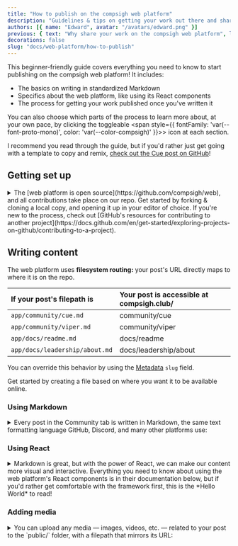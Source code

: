 ```yaml
---
title: "How to publish on the compsigh web platform"
description: "Guidelines & tips on getting your work out there and shared by the club"
authors: [{ name: "Edward", avatar: "/avatars/edward.png" }]
previous: { text: "Why share your work on the compsigh web platform", link: "/docs/web-platform/why-publish" }
decorations: false
slug: "docs/web-platform/how-to-publish"
---
```


<Note>
This beginner-friendly guide covers everything you need to know to start publishing on the compsigh web platform! It includes:

- The basics on writing in standardized <CasePreserver>Markdown</CasePreserver>
- Specifics about the web platform, like using its <CasePreserver>React</CasePreserver> components
- The process for getting your work published once you've written it

You can also choose which parts of the process to learn more about, at your own pace, by clicking the toggleable <span style={{ fontFamily: 'var(--font-proto-mono)', color: 'var(--color-compsigh)' }}>&gt;</span> icon at each section.

I recommend you read through the guide, but if you'd rather just get going with a template to copy and remix, [check out the Cue post on GitHub](https://github.com/compsigh/web/blob/main/app/projects/cue.md?plain=1)!
</Note>

## Getting set up

<details>
<summary>The [web platform is open source](https://github.com/compsigh/web), and all contributions take place on our repo. Get started by forking & cloning a local copy, and opening it up in your editor of choice. If you're new to the process, check out [GitHub's resources for contributing to another project](https://docs.github.com/en/get-started/exploring-projects-on-github/contributing-to-a-project).</summary>

I personally edit all notes directly in <CasePreserver>VS Code</CasePreserver>. If the out-of-the-box experience feels too cluttered, check out [the setup I use](https://edward.so/notes/vs-code). There are tons of helpful VS Code extensions as well, even <CasePreserver>Grammarly</CasePreserver>!

Before we continue, you'll want to make sure you have [<CasePreserver>Node.js</CasePreserver>](https://nodejs.org) installed, at least version `v20.0.0`.

For Windows, I recommend following the prerequisites of [<CasePreserver>Microsoft</CasePreserver>'s guide to setting up <CasePreserver>WSL</CasePreserver> for <CasePreserver>Next.js</CasePreserver>](https://learn.microsoft.com/en-us/windows/dev-environment/javascript/nextjs-on-wsl).

Once you have <CasePreserver>Node.js</CasePreserver> installed, open a terminal session inside your cloned fork of the web platform and run `npm install` to install the dependencies.

Finally, run `npm run dev` and open `http://localhost:3000` in your browser to preview your changes (hit `^C` to stop it). I recommend having this up while you're writing so you can refresh the page and see how everything looks.
</details>

## Writing content

The web platform uses **filesystem routing:** your post's <CasePreserver>URL</CasePreserver> directly maps to where it is on the repo.

| If your post's filepath is | Your post is accessible at compsigh.club/ |
| :- | :- |
| `app/community/cue.md` | community/cue |
| `app/community/viper.md` | community/viper |
| `app/docs/readme.md` | docs/readme |
| `app/docs/leadership/about.md` | docs/leadership/about |

You can override this behavior by using the [Metadata](#metadata) `slug` field.

Get started by creating a file based on where you want it to be available online.

### Using Markdown

<details>
<summary>Every post in the Community tab is written in <CasePreserver>Markdown</CasePreserver>, the same text formatting language <CasePreserver>GitHub</CasePreserver>, <CasePreserver>Discord</CasePreserver>, and many other platforms use:</summary>

```markdown showLineNumbers title="example.md"
In a Markdown file, we can *italicize text* by putting one asterisk around it, or **bold text** by putting two asterisks around it.

We can also make lists:

- Item 1
- Item 2
- Item 3

Plus embed images, headings, and more.
```

This becomes:

<Playground>
  <div
    style={{
      alignSelf: 'flex-start',
      padding: '8px 32px'
    }}
  >
    <CasePreserver>
In a Markdown file, we can *italicize text* by putting one asterisk around it, or **bold text** by putting two asterisks around it.

We can also make lists:

- Item 1
- Item 2
- Item 3

Plus embed images, headings, and more.
    </CasePreserver>
  </div>
</Playground>

Check out the [<CasePreserver>Markdown</CasePreserver> guide](https://markdownguide.org) for more info on syntax and why it's a great, platform-independent language of choice.
</details>

### Using React

<details>
<summary><CasePreserver>Markdown</CasePreserver> is great, but with the power of <CasePreserver>React</CasePreserver>, we can make our content more visual and interactive. Everything you need to know about using the web platform's <CasePreserver>React</CasePreserver> components is in their documentation below, but if you'd rather get comfortable with the framework first, this is the *Hello World* to read!</summary>

[<CasePreserver>React</CasePreserver>](https://react.dev) is a <CasePreserver>JavaScript</CasePreserver> framework for crafting *composable* <CasePreserver>UI</CasePreserver>s. Before the "component era" of web development, developers had to manually place elements *on each page they appeared.* Can you imagine writing a sidebar 10+ times? <CasePreserver>React</CasePreserver> and other frameworks like it allow developers to "componentize" <CasePreserver>UI</CasePreserver> so that it can be reused across our application.

Let's take a look at a simplified example. You might have an application where each page greets the user:

<Grid columns={2}>
  ```html title="about.html"
  <h1>Hi there!</h1>
  <p>Welcome to the About page</p>
  ```
  ```html title="events.html"
  <h1>Hi there!</h1>
  <p>Welcome to the Events page</p>
  ```
</Grid>

What happens if you want to change the greeting, perhaps from "<CasePreserver>Hi there!</CasePreserver>" to "<CasePreserver>Hey!</CasePreserver>"? You'd have to update `about.html`, `events.html`, and every other page where that greeting exists.

Let's use the power of <CasePreserver>React</CasePreserver> to componentize the greeting:

```jsx showLineNumbers title="Greeting.jsx"
function Greeting() {
  return <h1>Hi there!</h1>
}
```

That's it — this is the *Hello World* of <CasePreserver>React</CasePreserver>! This looks very similar to <CasePreserver>HTML</CasePreserver>: it's called <CasePreserver>JSX</CasePreserver>, or "<CasePreserver>JavaScript XML</CasePreserver>".

**A <CasePreserver>React</CasePreserver> component is a function that returns JSX.**

Let's update our application to use our new `Greeting` component.

<Grid columns={2}>
  ```jsx title="about.jsx"
  <Greeting />
  <p>Welcome to the About page</p>
  ```
  ```jsx title="events.jsx"
  <Greeting />
  <p>Welcome to the Events page</p>
  ```
</Grid>

Note that if a <CasePreserver>React</CasePreserver> component doesn't take children (like how that `<p>` takes a string of text as a child), it can self-close, like in the example above.

Just like <CasePreserver>HTML</CasePreserver> elements can take attributes, so too can <CasePreserver>React</CasePreserver> components take "props": a set of key-value pairs that influences the look and/or behavior of the component.

For example, our greeting isn't very personal. Let's make it so:

```jsx showLineNumbers title="Greeting.jsx"
function Greeting(props) {
  return <h1>Hi {props.name}!</h1>
}
```

<Grid columns={2}>
  ```jsx title="events.jsx"
  <Greeting name="Edward" />
  <p>Welcome to the Events page</p>
  ```
  ```html title="events.html" caption="This is what gets rendered!"
  <h1>Hi Edward!</h1>
  <p>Welcome to the Events page</p>
  ```
</Grid>

I think that should be enough context for us here.

This mini intro was intentionally minimal — there is so much more to <CasePreserver>React</CasePreserver>, and I recommend [the <CasePreserver>React</CasePreserver> docs](https://react.dev) if you're interested in learning more. It's a good time to be a web dev. :)
</details>

### Adding media

<details>
<summary>You can upload any media — images, videos, etc. — related to your post to the `public/` folder, with a filepath that mirrors its URL:</summary>

| If your post is accessible at compsigh.club/ | Your post's media should be in |
| :- | :- |
| community/cue | `public/community/cue/` |
| community/viper | `public/community/viper/` |
| events/2024-08-30/compsigh-night | `public/events/2024-08-30/` |
| events/2024-08-30/compsigh-clone | `public/events/2024-08-30/` |

And so on.

*If possible, please compress your media!* We want to be courteous to everyone that has the repo cloned; let's not bloat it. Here are a couple strategies to reduce filesize:

- If your media is a non-transparent image, convert it to JPEG
  - On Mac, right-click the image, go to Quick Actions, then click Convert Image
  - On Windows, you can open the image in MS Paint, hit File, then Save as, then JPEG picture
- Downscale: media is always rendered at a maximum width of `700px` anyway

Normally, media can be embedded in Markdown like so:

```markdown title="example.md"
![description of the image](/path/to/image.png)
```

On the web platform, we use a dedicated `Media` component, which auto-optimizes for performance, and also lets us add captions or links:

<Note>
`Media` is a React component. Everything you need to know to use it effectively is right here, but if you'd rather get comfortable with React first, check out the [Using React](#using-react) section above.
</Note>

Props:

- `src: string` <span style={{ color: 'red' }}>(required)</span><br />
A filepath, relative to the `public/` directory, to the image or video to embed
- `title: string` <span style={{ color: 'var(--color-light-50)' }}>(optional)</span><br />
A caption placed directly under the image
- `description: string | React.ReactElement` <span style={{ color: 'var(--color-light-50)' }}>(optional)</span><br />
A more subtle caption, if additional context would help
- `cta: string` <span style={{ color: 'var(--color-light-50)' }}>(optional)</span><br />
"Call to action"; displays under the title or description if present
- `link: string` <span style={{ color: 'var(--color-light-50)' }}>(optional)</span><br />
Clicking on the image, title, or `cta` will take the reader to this <CasePreserver>URL</CasePreserver>
- `alt: string` <span style={{ color: 'var(--color-light-50)' }}>(optional)</span><br />
A description of the media, for accessibility

Example:

```mdx showLineNumbers title="example.md"
<Media
  title="compsigh landing page"
  description="Work in progress on a new web platform for compsigh, the computer science club at the University of San Francisco"
  src="/docs/web-platform/compsigh-landing-page.mp4"
  link="https://compsigh.club"
  cta="View live demo"
/>
```

<Playground>
  <div style={{ padding: '0 32px' }}>
    <Media
      title="compsigh landing page"
      description="Work in progress on a new web platform for compsigh, the computer science club at the University of San Francisco"
      src="/docs/web-platform/compsigh-landing-page.mp4"
      link="https://compsigh.club"
      cta="View live demo"
    />
  </div>
</Playground>

<Note>
`Media` will only accept local files — that is, files that you add to the repo. Please avoid embedding external media or other kinds of third-party content (scripts, `<iframe>`s, etc.). Certain sources are acceptable; for example, your data vis project might use <CasePreserver>Tableau</CasePreserver>.
</Note>
</details>

### Showcasing code and examples

Markdown uses "code fences" — three backticks (\`\`\`) — around a snippet to render it as a code block. The web platform uses the `rehype-pretty-code` library for syntax highlighting. Check out [their documentation on meta strings](https://rehype-pretty.pages.dev/#meta-strings), which allow you to specify a language, file name, and highlight lines.

<details>
<summary>There is also a `Playground` component, which is good for interactive showcases or examples:</summary>

```mdx showLineNumbers title="example.md"
<Playground>
  This content is not editable
</Playground>
```

<Playground>
  This content is not editable
</Playground>

<Spacer size={16} />

```mdx showLineNumbers title="example.md"
<Playground editable>
  This content is editable *(click me!)*
</Playground>
```

<Playground editable>
  This content is editable *(click me!)*
</Playground>
</details>

### Authoring your post

You can use the [Metadata](#metadata) `authors` field to add your name to the top of the page. Add a square (`1:1` aspect ratio) image to the `public/avatars/` directory and reference it in the `avatar` property of your author object.

### Writing multi-authored posts

<details>
<summary>You can use the [Metadata](#metadata) `authors` field to add multiple authors to the top of a page. For these kinds of posts, it can help to know whose words one is reading. With `Mic`, you can indicate when you're "handing the mic" to a specific author:</summary>

```mdx showLineNumbers title="example.md"
<Mic name="Edward" avatar="/avatars/edward.png" />

what's good y'all?

here's Gursh with some insightful words

<Mic name="Gursh" avatar="/avatars/gursh.png" />

yo ✌🏽

Jet wsp

<Mic name="Jet" avatar="/avatars/jet.png" />

this page is getting kinda long bruh

lunch anyone?
```

<CasePreserver>
<Mic name="Edward" avatar="/avatars/edward.png" />

what's good y'all?

here's Gursh with some insightful words

<Mic name="Gursh" avatar="/avatars/gursh.png" />

yo ✌🏽

Jet wsp

<Mic name="Jet" avatar="/avatars/jet.png" />

this page is getting kinda long bruh

lunch anyone?
</CasePreserver>
</details>

### Displaying content side-by-side

<details>
<summary>The `Grid` component lets you split from the default single-column layout:</summary>

Say you have a screenshot from your phone. In the single-column layout, images are resized so that their width fills the page (`700px`), and their height is adjusted to maintain aspect ratio. That screenshot would be unpleasantly tall! With the `Grid` component, you can put it to the side of some text, which makes for a much better reading experience.

Props:

- `columns: number` <span style={{ color: 'var(--color-light-50)' }}>(optional)</span><br />
Divides all children of `Grid` by this number
- `columnSizeDistribution: string[]` <span style={{ color: 'var(--color-light-50)' }}>(optional)</span><br />
Override the default even-division behavior to create custom layouts like 1:2:1

<Note>
**Good to know:** `Grid` divides "top-level" children. This means if you want to treat a group of text as one, you'll want to wrap it with a parent element, such as a `<div>`.
</Note>

Example:

```mdx showLineNumbers title="example.md"
<Grid columns={2} columnSizeDistribution={["1fr", "3fr"]}>
  <Media src="/community/cue/invite-cards.mp4" />
  <div>
    We really liked the idea of invites, and we went all out, because why not?

    We produced a set of 50 *physical* invite cards, each with their own unique invite linked via QR code.

    Invites had conditions like `no-invite` (invited students can't also +1) to help us scale reasonably.

    We also gave these out at Destination USF.
  </div>
</Grid>
```

<Playground>
  <div style={{ padding: '16px 32px' }}>
    <Grid columns={2} columnSizeDistribution={["1fr", "3fr"]}>
      <Media src="/community/cue/invite-cards.mp4" />
      <div>
        <CasePreserver>
We really liked the idea of invites, and we went all out, because why not?

We produced a set of 50 *physical* invite cards, each with their own unique invite linked via QR code.

Invites had conditions like `no-invite` (invited students can't also +1) to help us scale reasonably.

We also gave these out at Destination USF.
        </CasePreserver>
      </div>
    </Grid>
  </div>
</Playground>
</details>

### Adding asides

<details>
<summary>Sometimes you have a good-to-know or by-the-way you want to add in without distracting the reader from the main content. In such cases you can use the `Note` component:</summary>

`Note` doesn't take any props; simply wrap your content with it:

```mdx showLineNumbers title="example.md"
<Note>
  compsigh is a social computer science club for meeting cool people & building cool things
</Note>
```

<Note>
  compsigh is a social computer science club for meeting cool people & building cool things
</Note>
</details>

### Adding vertical space

<details>
<summary>You can use `Spacer` to add breathing room to information-dense posts:</summary>

```mdx showLineNumbers title="example.md" caption="The units are in pixels"
These two paragraphs could use some space

<Spacer size={16} />

These two paragraphs could use some space
```

<Playground>
  These two paragraphs could use some space

  <Spacer size={16} />

  These two paragraphs could use some space
</Playground>
</details>

## Metadata

<details>
<summary>Each <CasePreserver>Markdown</CasePreserver> file has a metadata block — a series of key-value pairs — at the top of it, separated by three dashes. For the web platform, there are specific metadata fields that impact how content is presented.</summary>

Here's an example of a metadata block:

```markdown showLineNumbers {1-5} title="example.md"
---
title: "What can we do in a Markdown file?"
published: true
date: 2024-07-27
---

In a Markdown file, we can...
```

<Spacer size={8} />

Here are the required and optional fields you can use when writing posts on the web platform:

<Spacer size={8} />

### `title`

`string`

<p style={{color: 'red' }}>(Required)</p>

This will show up at the top of the page, in the Community tab, in search engines, and when you share a link to your post.

<Spacer size={16} />

### `description`

`string`

<p style={{color: 'red' }}>(Required)</p>

This doesn't show up on the page itself, but like `title`, is used in the Community tab, search engines, and elsewhere when shared.

<Spacer size={16} />

### `post_date`

`number`

<p style={{color: 'red' }}>(Required)</p>

The date and time of when your post is considered published, in UNIX time (seconds after the epoch of January 1st, 1970). You can get the current UNIX time from your Terminal by running `date + '%s'` or by using an online tool like the [Epoch Converter](https://unixtimestamp.com).

This is mainly for proper ordering in the Community tab. You don't have to actually sync `post_date` with when you expect your post to go live.

<Spacer size={16} />

### `authors`

`{ name: string, avatar: string }[]`

<p style={{ color: 'var(--color-light-50)' }}>(Optional)</p>

This shows up at the top of the page, as well as in the Community tab.

- `name` can be whatever you want — *most put their <CasePreserver>Discord</CasePreserver> username to keep with the theme :)*
- `avatar` represents a filepath, relative to the `public/` directory, to the image displayed next to your name

```markdown showLineNumbers {4-7} title="community/cue.md"
---
title: "compsigh team project: Cue"
description: "A minimalist active recall study app focused on helping students ask the right questions. Transform your notes into actionable study cards for easy pasting back into Google Docs or Notion, or export to Anki."
authors: [
  { name: "Edward", avatar: "/avatars/edward.png" },
  { name: "Sanju", avatar: "/avatars/sanju.jpeg" }
]
og_image: "/og/cue.png"
---
```

<Spacer size={16} />

### `og_image`

`string`

<p style={{ color: 'var(--color-light-50)' }}>(Optional)</p>

<p style={{ color: 'var(--color-light-50)' }}>Default: generated based on `title` and `authors`</p>

"og" stands for opengraph, a standard for metadata across the Web. The `og_image` is a filepath, relative to the `public/` directory, to an image that'll be used when you share a link to your post (like the image on a <CasePreserver>Discord</CasePreserver> embed).

If you do upload one *(encouraged!)*, if possible, please ensure it is `1200 × 630` pixels. This is the standard and will guarantee your image looks good on all platforms (<CasePreserver>LinkedIn</CasePreserver>, <CasePreserver>Discord</CasePreserver>, <CasePreserver>Slack</CasePreserver>, <CasePreserver>Twitter</CasePreserver>, etc.).

<Spacer size={16} />

### `decorations`

`boolean`

<p style={{ color: 'var(--color-light-50)' }}>(Optional)</p>

<p style={{ color: 'var(--color-light-50)' }}>Default: `true`</p>

If you have a display of `1420px` or wider, you'll see the decorations strewn across the margins of the page. As fun as they are, I totally get it if you want to hide them, especially when sending to a potential employer. You can do so by specifying `decorations: false`.

<Spacer size={16} />

### `previous` / `next`

`{ text: string, link: string }`

<p style={{ color: 'var(--color-light-50)' }}>(Optional)</p>

If you're writing a series of posts (for example, clone workshop notes), this is a great way to link them together. It will display a link for each at the bottom of the page. An example from [compsigh leadership](/docs/leadership/about):

```markdown showLineNumbers {4,5} title="leadership/01-about.md"
---
title: "compsigh leadership"
description: "The mission & methods of club leadership"
previous: { text: "compsigh values", link: "/docs/values" }
next: { text: "Joining leadership", link: "/docs/leadership/joining" }
---
```

<Spacer size={16} />

### `slug`

`string`

<p style={{ color: 'var(--color-light-50)' }}>(Optional)</p>

<p style={{ color: 'var(--color-light-50)' }}>Default: based on the location of your file</p>

As mentioned in [Writing Content](#writing-content), the web platform uses **filesystem routing:** your post's <CasePreserver>URL</CasePreserver> directly maps to where it is on the repo.

If you want to bind your post to a route other than where your file is located, you can specify a `slug` relative to the root route (the `app/` directory).

An appropriate use case would be where you have an ordered list of posts for your compsigh clone workshop, structured like this:

- `events/my-workshop/01-getting-started.md`
- `events/my-workshop/02-installing.md`
- `events/my-workshop/03-building.md`

If the numbers help you stay organized in the repo, but you don't want them to show up in the <CasePreserver>URL</CasePreserver>, you can use `slug` to remove them:

```markdown showLineNumbers {3} title="events/my-workshop/01-getting-started.md"
---
title: "My workshop: Getting started"
slug: "events/my-workshop/getting-started"
---
```

</details>

## Publishing your post

<details>
<summary>Once you're ready, go ahead and open a PR to merge your fork into the `main` branch of the web platform. Here's what happens next:</summary>

When you open the PR, it'll prefill the description. Please make sure you double-check before submitting:

- You've previewed your post locally with `npm run dev` and are happy with it
- You've confirmed `npm run build` runs successfully
- You've made sure all media is in a folder mirroring your post's URL in the `public/` directory

Also, you're asked to what degree you're open to feedback, if any. Feedback will most likely come in the form of suggestions directly on the PR. Each change will have an option to accept the suggestion, reject it, or batch it along with others to accept as one commit.

Once the PR is opened, the platforms team will review it and give feedback to the degree you mentioned. Assuming all checks out and the PR gets merged, congrats! It's live and ready to share.
</details>
